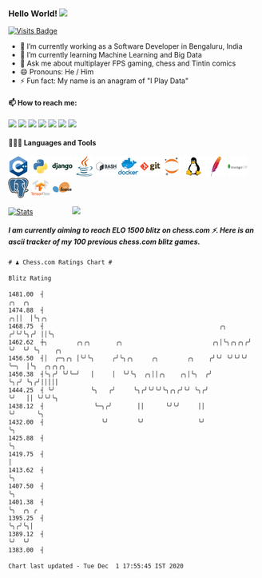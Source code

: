   ### Hello World!  <img src="https://github.com/sciencepal/sciencepal/blob/master/assets/Hi.gif" width="29px">
  [![Visits Badge](https://badges.pufler.dev/visits/sciencepal/sciencepal)](https://badges.pufler.dev/visits/sciencepal/sciencepal)
  
  - 🔭 I’m currently working as a Software Developer in Bengaluru, India
  - 🌱 I’m currently learning Machine Learning and Big Data
  - 💬 Ask me about multiplayer FPS gaming, chess and Tintin comics
  - 😄 Pronouns: He / Him
  - ⚡ Fun fact: My name is an anagram of "I Play Data"
  
  #### 📫 How to reach me:   
  [<img src="https://upload.wikimedia.org/wikipedia/commons/8/83/Steam_icon_logo.svg" width="3.5%"/>](https://steamcommunity.com/id/mongocds/)
  [<img src="https://github.com/sciencepal/sciencepal/blob/master/assets/discord-round.svg" width="3.5%"/>](https://discord.gg/MnUUbHe)
  [<img src="https://img.icons8.com/color/48/000000/twitter.png" width="3.5%"/>](https://twitter.com/sciencepal)
  [<img src="https://img.icons8.com/color/48/000000/linkedin.png" width="3.5%"/>](https://www.linkedin.com/in/adityapal1/)
  [<img src="https://img.icons8.com/fluent/48/000000/facebook-new.png" width="3.5%"/>](https://www.facebook.com/sciencepal/)
  [<img src="https://img.icons8.com/fluent/48/000000/instagram-new.png" width="3.5%"/>](https://www.instagram.com/aditya_sciencepal/)
  <a href="mailto:aditya.pal.science@gmail.com"> <img src="https://img.icons8.com/fluent/48/000000/gmail.png" width="3.5%"/> </a>
  
  #### 👨🏻‍💻 Languages and Tools <br />
  <code><img height="40" src="https://raw.githubusercontent.com/github/explore/80688e429a7d4ef2fca1e82350fe8e3517d3494d/topics/cpp/cpp.png"></code>
  <code><img height="40" src="https://raw.githubusercontent.com/github/explore/80688e429a7d4ef2fca1e82350fe8e3517d3494d/topics/python/python.png"></code>
  <code><img height="40" src="https://raw.githubusercontent.com/github/explore/80688e429a7d4ef2fca1e82350fe8e3517d3494d/topics/django/django.png"></code>
  <code><img height="40" src="https://raw.githubusercontent.com/github/explore/80688e429a7d4ef2fca1e82350fe8e3517d3494d/topics/java/java.png"></code>
  <code><img height="40" src="https://raw.githubusercontent.com/github/explore/80688e429a7d4ef2fca1e82350fe8e3517d3494d/topics/bash/bash.png"></code>
  <code><img height="40" src="https://raw.githubusercontent.com/github/explore/80688e429a7d4ef2fca1e82350fe8e3517d3494d/topics/docker/docker.png"></code>
  <code><img height="40" src="https://raw.githubusercontent.com/github/explore/80688e429a7d4ef2fca1e82350fe8e3517d3494d/topics/git/git.png"></code>
  <code><img height="40" src="https://raw.githubusercontent.com/github/explore/80688e429a7d4ef2fca1e82350fe8e3517d3494d/topics/jupyter-notebook/jupyter-notebook.png"></code>
  <code><img height="40" src="https://raw.githubusercontent.com/github/explore/80688e429a7d4ef2fca1e82350fe8e3517d3494d/topics/linux/linux.png"></code>
  <code><img height="40" src="https://raw.githubusercontent.com/github/explore/80688e429a7d4ef2fca1e82350fe8e3517d3494d/topics/maven/maven.png"></code>
  <code><img height="40" src="https://raw.githubusercontent.com/github/explore/80688e429a7d4ef2fca1e82350fe8e3517d3494d/topics/mongodb/mongodb.png"></code>
  <code><img height="40" src="https://raw.githubusercontent.com/github/explore/80688e429a7d4ef2fca1e82350fe8e3517d3494d/topics/postgresql/postgresql.png"></code>
  <code><img height="40" src="https://raw.githubusercontent.com/github/explore/80688e429a7d4ef2fca1e82350fe8e3517d3494d/topics/tensorflow/tensorflow.png"></code>
  <code><img height="40" src="https://raw.githubusercontent.com/github/explore/80688e429a7d4ef2fca1e82350fe8e3517d3494d/topics/scikit-learn/scikit-learn.png"></code>
  
  [![Stats](https://github-readme-stats.vercel.app/api?username=sciencepal&show_icons=true&theme=radical)](https://github-readme-stats.vercel.app/api?username=sciencepal&show_icons=true&theme=radical)&nbsp; &nbsp; &nbsp; &nbsp; &nbsp; &nbsp; &nbsp; &nbsp; &nbsp; &nbsp; <img src="https://github.com/sciencepal/sciencepal/blob/master/assets/saved.gif" width="195">
  
  ##### I am currently aiming to reach ELO 1500 blitz on chess.com ⚡. Here is an ascii tracker of my 100 previous chess.com blitz games.

  ```
  # ♟︎ Chess.com Ratings Chart #
  
  Blitz Rating

 1481.00  ┤                                                            ╭╮  ╭╮
 1474.88  ┤                                                          ╭╮││  │╰╮╭╮
 1468.75  ┤                                                 ╭╮      ╭╯╰╯╰╮╭╯ ││╰╮
 1462.62  ┼╮        ╭╮╭╮       ╭╮                         ╭╮│╰╮╭╮╭╮╭╯    ╰╯  ╰╯ ╰╮    ╭╮
 1456.50  ┤│  ╭─╮╭╮ │╰╯╰╮     ╭╯╰╮╭╮     ╭╮        ╭╮    ╭╯╰╯ ╰╯╰╯╰╯             ╰─╮  │╰╮  ╭╮╭╮╭╮
 1450.38  ┤╰╮╭╯ ╰╯╰─╯   │     │  ╰╯╰╮  ╭╮││╭╮    ╭╮│╰╮  ╭╯                         ╰╮╭╯ ╰╮╭╯│││││
 1444.25  ┤ ╰╯          ╰╮   ╭╯     ╰╮╭╯╰╯╰╯╰╮╭╮╭╯╰╯ ╰╮╭╯                           ╰╯   ││ ╰╯╰╯╰╮
 1438.12  ┤              ╰─╮╭╯       ││      ╰╯╰╯     ││                                 ╰╯      ╰╮
 1432.00  ┤                ╰╯        ╰╯               ╰╯                                          ╰╮
 1425.88  ┤                                                                                        ╰╮
 1419.75  ┤                                                                                         │
 1413.62  ┤                                                                                         ╰╮
 1407.50  ┤                                                                                          ╰╮
 1401.38  ┤                                                                                           ╰╮  ╭╮ ╭
 1395.25  ┤                                                                                            ╰╮╭╯╰╮│
 1389.12  ┤                                                                                             ╰╯  ╰╯
 1383.00  ┤

Chart last updated - Tue Dec  1 17:55:45 IST 2020  
  ```
  

